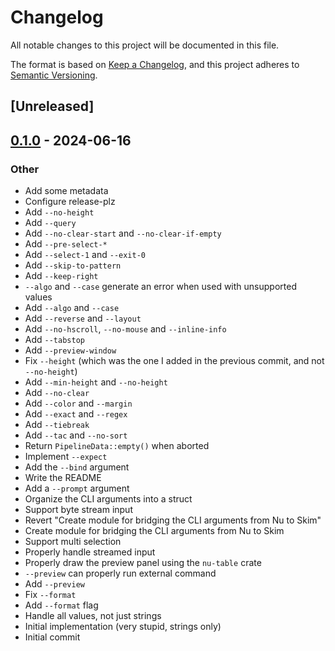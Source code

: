 # Changelog
All notable changes to this project will be documented in this file.

The format is based on [Keep a Changelog](https://keepachangelog.com/en/1.0.0/),
and this project adheres to [Semantic Versioning](https://semver.org/spec/v2.0.0.html).

## [Unreleased]

## [0.1.0](https://github.com/idanarye/nu_plugin_skim/releases/tag/v0.1.0) - 2024-06-16

### Other
- Add some metadata
- Configure release-plz
- Add `--no-height`
- Add `--query`
- Add `--no-clear-start` and `--no-clear-if-empty`
- Add `--pre-select-*`
- Add `--select-1` and `--exit-0`
- Add `--skip-to-pattern`
- Add `--keep-right`
- `--algo` and `--case` generate an error when used with unsupported values
- Add `--algo` and `--case`
- Add `--reverse` and `--layout`
- Add `--no-hscroll`, `--no-mouse` and `--inline-info`
- Add `--tabstop`
- Add `--preview-window`
- Fix `--height` (which was the one I added in the previous commit, and not `--no-height`)
- Add `--min-height` and `--no-height`
- Add `--no-clear`
- Add `--color` and `--margin`
- Add `--exact` and `--regex`
- Add `--tiebreak`
- Add `--tac` and `--no-sort`
- Return `PipelineData::empty()` when aborted
- Implement `--expect`
- Add the `--bind` argument
- Write the README
- Add a `--prompt` argument
- Organize the CLI arguments into a struct
- Support byte stream input
- Revert "Create module for bridging the CLI arguments from Nu to Skim"
- Create module for bridging the CLI arguments from Nu to Skim
- Support multi selection
- Properly handle streamed input
- Properly draw the preview panel using the `nu-table` crate
- `--preview` can properly run external command
- Add `--preview`
- Fix `--format`
- Add `--format` flag
- Handle all values, not just strings
- Initial implementation (very stupid, strings only)
- Initial commit
